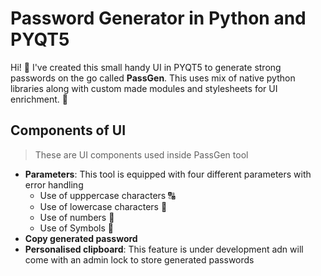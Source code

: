 # Password Generator in Python and PYQT5

Hi! 👋 I've created this small handy UI in PYQT5 to generate strong passwords on the go called **PassGen**. This uses mix of native python libraries along with custom made modules and stylesheets for UI enrichment. 🔑

## Components of UI
> These are UI components used inside PassGen tool
- **Parameters**: This tool is equipped with four different parameters with error handling
	- Use of upppercase characters 🔠
	- Use of lowercase characters 🔡
	- Use of numbers 🔢
	- Use of Symbols 🔣
- **Copy generated password**
- **Personalised clipboard**: This feature is under development adn will come with an admin lock to store generated passwords

